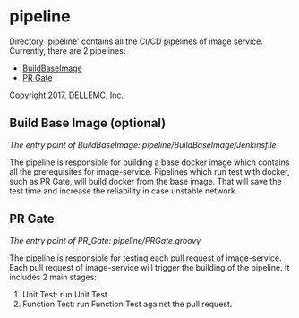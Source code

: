 # pipeline

Directory 'pipeline' contains all the CI/CD pipelines of image service.
Currently, there are 2 pipelines: 
- [BuildBaseImage](http://147.178.202.18/job/image-service/job/BuildBaseImage/)
- [PR Gate](http://147.178.202.18/job/image-service/job/PR_Gate/)

Copyright 2017, DELLEMC, Inc.

## Build Base Image (optional)

*The entry point of BuildBaseImage: pipeline/BuildBaseImage/Jenkinsfile*

The pipeline is responsible for building a base docker image which contains all the prerequisites for image-service.
Pipelines which run test with docker, such as PR Gate, will build docker from the base image. 
That will save the test time and increase the reliability in case unstable network.


## PR Gate

*The entry point of PR_Gate: pipeline/PRGate.groovy*

The pipeline is responsible for testing each pull request of image-service.
Each pull request of image-service will trigger the building of the pipeline.
It includes 2 main stages: 
1. Unit Test: run Unit Test.
2. Function Test: run Function Test against the pull request.

